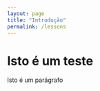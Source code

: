 ```yaml
---
layout: page
title: "Introdução"
permalink: /lessons
---
```


# Isto é um teste

Isto é um parágrafo